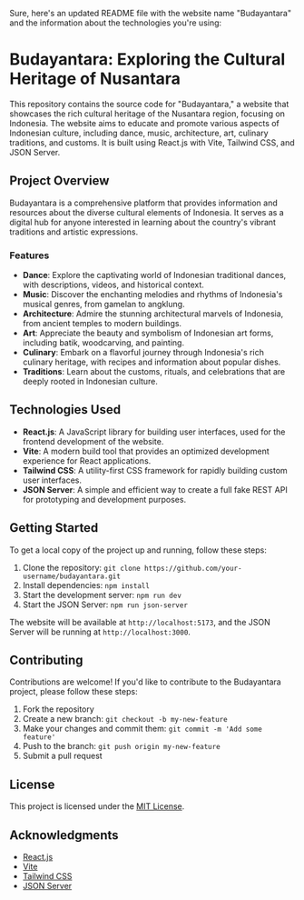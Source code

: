 Sure, here's an updated README file with the website name "Budayantara" and the information about the technologies you're using:

# Budayantara: Exploring the Cultural Heritage of Nusantara

This repository contains the source code for "Budayantara," a website that showcases the rich cultural heritage of the Nusantara region, focusing on Indonesia. The website aims to educate and promote various aspects of Indonesian culture, including dance, music, architecture, art, culinary traditions, and customs. It is built using React.js with Vite, Tailwind CSS, and JSON Server.

## Project Overview

Budayantara is a comprehensive platform that provides information and resources about the diverse cultural elements of Indonesia. It serves as a digital hub for anyone interested in learning about the country's vibrant traditions and artistic expressions.

### Features

- **Dance**: Explore the captivating world of Indonesian traditional dances, with descriptions, videos, and historical context.
- **Music**: Discover the enchanting melodies and rhythms of Indonesia's musical genres, from gamelan to angklung.
- **Architecture**: Admire the stunning architectural marvels of Indonesia, from ancient temples to modern buildings.
- **Art**: Appreciate the beauty and symbolism of Indonesian art forms, including batik, woodcarving, and painting.
- **Culinary**: Embark on a flavorful journey through Indonesia's rich culinary heritage, with recipes and information about popular dishes.
- **Traditions**: Learn about the customs, rituals, and celebrations that are deeply rooted in Indonesian culture.

## Technologies Used

- **React.js**: A JavaScript library for building user interfaces, used for the frontend development of the website.
- **Vite**: A modern build tool that provides an optimized development experience for React applications.
- **Tailwind CSS**: A utility-first CSS framework for rapidly building custom user interfaces.
- **JSON Server**: A simple and efficient way to create a full fake REST API for prototyping and development purposes.

## Getting Started

To get a local copy of the project up and running, follow these steps:

1. Clone the repository: `git clone https://github.com/your-username/budayantara.git`
2. Install dependencies: `npm install`
3. Start the development server: `npm run dev`
4. Start the JSON Server: `npm run json-server`

The website will be available at `http://localhost:5173`, and the JSON Server will be running at `http://localhost:3000`.

## Contributing

Contributions are welcome! If you'd like to contribute to the Budayantara project, please follow these steps:

1. Fork the repository
2. Create a new branch: `git checkout -b my-new-feature`
3. Make your changes and commit them: `git commit -m 'Add some feature'`
4. Push to the branch: `git push origin my-new-feature`
5. Submit a pull request

## License

This project is licensed under the [MIT License](LICENSE).

## Acknowledgments

- [React.js](https://reactjs.org/)
- [Vite](https://vitejs.dev/)
- [Tailwind CSS](https://tailwindcss.com/)
- [JSON Server](https://github.com/typicode/json-server)
